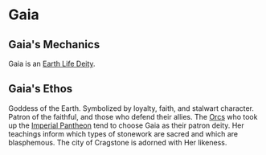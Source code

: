 # Gaia

## Gaia's Mechanics

Gaia is an [Earth Life Deity](../../Deity%20Mechanics/Earth%20Life%20Deity.md).

## Gaia's Ethos

Goddess of the Earth. Symbolized by loyalty, faith, and stalwart character. Patron of the faithful, and those who defend their allies. The [Orcs](../../../../Player%20Characters/Ancenstries/Elf.md#Deep%20Elf%20(Orc)) who took up the [Imperial Pantheon](../Imperial%20Pantheon.md) tend to choose Gaia as their patron deity. Her teachings inform which types of stonework are sacred and which are blasphemous. The city of Cragstone is adorned with Her likeness.
